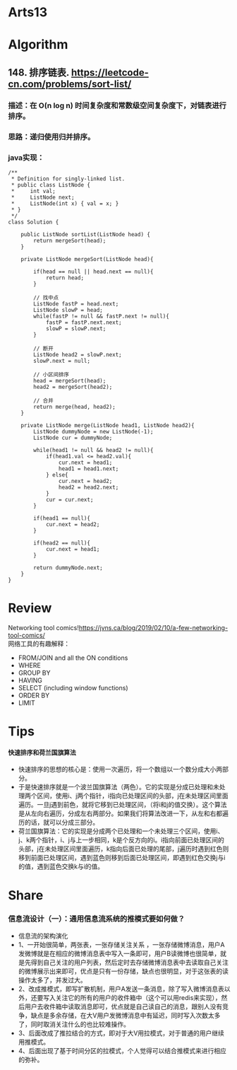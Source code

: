 Arts13
===

# Algorithm
## 148. 排序链表.  <https://leetcode-cn.com/problems/sort-list/>
### 描述：在 O(n log n) 时间复杂度和常数级空间复杂度下，对链表进行排序。
### 思路：递归使用归并排序。
### java实现：
	/**
	 * Definition for singly-linked list.
	 * public class ListNode {
	 *     int val;
	 *     ListNode next;
	 *     ListNode(int x) { val = x; }
	 * }
	 */
	class Solution {

		public ListNode sortList(ListNode head) {
			return mergeSort(head);
		}
		
		private ListNode mergeSort(ListNode head){
			
			if(head == null || head.next == null){
				return head;
			}
			
			// 找中点
			ListNode fastP = head.next;
			ListNode slowP = head;
			while(fastP != null && fastP.next != null){
				fastP = fastP.next.next;
				slowP = slowP.next;
			}
			
			// 断开
			ListNode head2 = slowP.next;
			slowP.next = null;
			
			// 小区间排序
			head = mergeSort(head);
			head2 = mergeSort(head2);
			
			// 合并
			return merge(head, head2);
		}
		
		private ListNode merge(ListNode head1, ListNode head2){
			ListNode dummyNode = new ListNode(-1);
			ListNode cur = dummyNode;
			
			while(head1 != null && head2 != null){
				if(head1.val <= head2.val){
					cur.next = head1;
					head1 = head1.next;
				} else{
					cur.next = head2;
					head2 = head2.next;
				}
				cur = cur.next;
			}
			
			if(head1 == null){
				cur.next = head2;
			}
			
			if(head2 == null){
				cur.next = head1;
			}
			
			return dummyNode.next;
		}
	}
	
# Review
Networking tool comics!<https://jvns.ca/blog/2019/02/10/a-few-networking-tool-comics/>  
网络工具的有趣解释：
 - FROM/JOIN and all the ON conditions
 - WHERE
 - GROUP BY
 - HAVING
 - SELECT (including window functions)
 - ORDER BY
 - LIMIT


# Tips
#### 快速排序和荷兰国旗算法
 - 快速排序的思想的核心是：使用一次遍历，将一个数组以一个数分成大小两部分。
 - 于是快速排序就是一个波兰国旗算法（两色）。它的实现是分成已处理和未处理两个区间，使用i、j两个指针，i指向已处理区间的头部，j在未处理区间里面遍历。一旦j遇到前色，就将它移到已处理区间，（将i和j的值交换）。这个算法是从左向右遍历，分成左右两部分。如果我们将算法改进一下，从左和右都遍历的话，就可以分成三部分。
 - 荷兰国旗算法：它的实现是分成两个已处理和一个未处理三个区间，使用i、j、k两个指针，i、j与上一步相同，k是个反方向的i。i指向前面已处理区间的头部，j在未处理区间里面遍历，k指向后面已处理的尾部，j遍历时遇到红色则移到前面已处理区间，遇到蓝色则移到后面已处理区间，即遇到红色交换j与i的值，遇到蓝色交换k与i的值。

# Share
### 信息流设计（一）：通用信息流系统的推模式要如何做？
 - 信息流的架构演化
 - 1、一开始很简单，两张表，一张存储关注关系 ，一张存储微博消息，用户A发微博就是在相应的微博消息表中写入一条即可，用户B读微博也很简单，就是先得到自己关注的用户列表，然后定时去存储微博消息表中去读取自己关注的微博展示出来即可，优点是只有一份存储，缺点也很明显，对于这张表的读操作太多了，并发过大。
 - 2、改成推模式，即写扩散机制，用户A发送一条消息，除了写入微博消息表以外，还要写入关注它的所有的用户的收件箱中（这个可以用redis来实现），然后用户去收件箱中读取消息即可，优点就是自己读自己的消息，跟别人没有竞争，缺点是多余存储，在大V用户发微博消息中有延迟，同时写入次数太多了，同时取消关注什么的也比较难操作。
 - 3、后面改成了推拉结合的方式，即对于大V用拉模式，对于普通的用户继续用推模式。
 - 4、后面出现了基于时间分区的拉模式，个人觉得可以结合推模式来进行相应的弥补。

